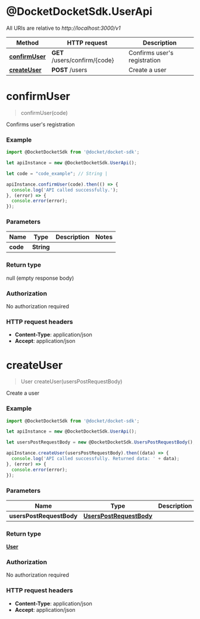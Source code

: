 # @DocketDocketSdk.UserApi

All URIs are relative to *http://localhost:3000/v1*

Method | HTTP request | Description
------------- | ------------- | -------------
[**confirmUser**](UserApi.md#confirmUser) | **GET** /users/confirm/{code} | Confirms user&#39;s registration
[**createUser**](UserApi.md#createUser) | **POST** /users | Create a user


<a name="confirmUser"></a>
# **confirmUser**
> confirmUser(code)

Confirms user&#39;s registration



### Example
```javascript
import @DocketDocketSdk from '@docket/docket-sdk';

let apiInstance = new @DocketDocketSdk.UserApi();

let code = "code_example"; // String | 

apiInstance.confirmUser(code).then(() => {
  console.log('API called successfully.');
}, (error) => {
  console.error(error);
});

```

### Parameters

Name | Type | Description  | Notes
------------- | ------------- | ------------- | -------------
 **code** | **String**|  | 

### Return type

null (empty response body)

### Authorization

No authorization required

### HTTP request headers

 - **Content-Type**: application/json
 - **Accept**: application/json

<a name="createUser"></a>
# **createUser**
> User createUser(usersPostRequestBody)

Create a user



### Example
```javascript
import @DocketDocketSdk from '@docket/docket-sdk';

let apiInstance = new @DocketDocketSdk.UserApi();

let usersPostRequestBody = new @DocketDocketSdk.UsersPostRequestBody(); // UsersPostRequestBody | 

apiInstance.createUser(usersPostRequestBody).then((data) => {
  console.log('API called successfully. Returned data: ' + data);
}, (error) => {
  console.error(error);
});

```

### Parameters

Name | Type | Description  | Notes
------------- | ------------- | ------------- | -------------
 **usersPostRequestBody** | [**UsersPostRequestBody**](UsersPostRequestBody.md)|  | 

### Return type

[**User**](User.md)

### Authorization

No authorization required

### HTTP request headers

 - **Content-Type**: application/json
 - **Accept**: application/json

